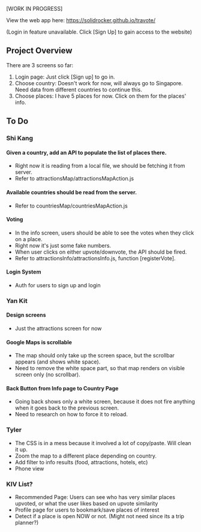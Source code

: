 [WORK IN PROGRESS]

View the web app here: https://solidrocker.github.io/travote/

(Login in feature unavailable. Click [Sign Up] to gain access to the website)

## Project Overview

There are 3 screens so far:
1. Login page: Just click [Sign up] to go in.
2. Choose country: Doesn't work for now, will always go to Singapore. Need data from different countries to continue this.
3. Choose places: I have 5 places for now. Click on them for the places' info.

## To Do

### Shi Kang

#### Given a country, add an API to populate the list of places there.
- Right now it is reading from a local file, we should be fetching it from server.
- Refer to attractionsMap/attractionsMapAction.js

#### Available countries should be read from the server.
- Refer to countriesMap/countriesMapAction.js
    
#### Voting
- In the info screen, users should be able to see the votes when they click on a place.
- Right now it's just some fake numbers.
- When user clicks on either upvote/downvote, the API should be fired.
- Refer to attractionsInfo/attractionsInfo.js, function [registerVote].

#### Login System
- Auth for users to sign up and login

### Yan Kit

#### Design screens
 - Just the attractions screen for now

#### Google Maps is scrollable
- The map should only take up the screen space, but the scrollbar appears (and shows white space).
- Need to remove the white space part, so that map renders on visible screen only (no scrollbar).

#### Back Button from Info page to Country Page
- Going back shows only a white screen, because it does not fire anything when it goes back to the previous screen.
- Need to research on how to force it to reload.

### Tyler

- The CSS is in a mess because it involved a lot of copy/paste. Will clean it up.
- Zoom the map to a different place depending on country.
- Add filter to info results (food, attractions, hotels, etc)
- Phone view

### KIV List?

- Recommended Page: Users can see who has very similar places upvoted, or what the user likes based on upvote similarity
- Profile page for users to bookmark/save places of interest
- Detect if a place is open NOW or not. (Might not need since its a trip planner?)


